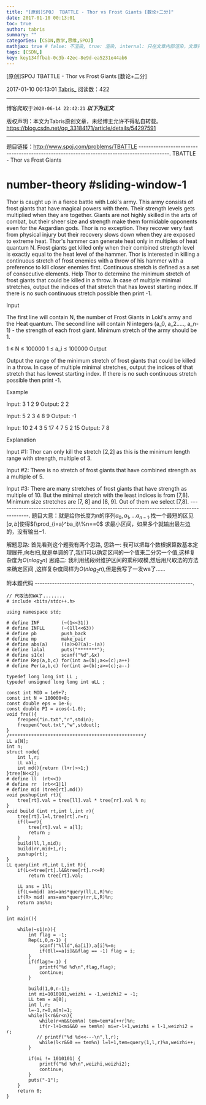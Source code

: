 ```yaml
---
title: "[原创]SPOJ  TBATTLE - Thor vs Frost Giants [数论+二分]"
date: 2017-01-10 00:13:01
toc: true
author: tabris
summary: ""
categories: [CSDN,数学,思维,SPOJ]
mathjax: true # false: 不渲染, true: 渲染, internal: 只在文章内部渲染，文章列表中不渲染
tags: [CSDN,]
key: key134ffbab-0c3b-42ec-8e9d-ea5231e44ab6
---
```


[原创]SPOJ  TBATTLE - Thor vs Frost Giants [数论+二分]

2017-01-10 00:13:01  [Tabris_](https://me.csdn.net/qq_33184171) 阅读数：422

---

博客爬取于`2020-06-14 22:42:21`
***以下为正文***

版权声明：本文为Tabris原创文章，未经博主允许不得私自转载。
https://blog.csdn.net/qq_33184171/article/details/54297591

<!-- more -->

---

题目链接：http://www.spoj.com/problems/TBATTLE
------------------------------------------------------------------------------------------.
TBATTLE - Thor vs Frost Giants
# number-theory #sliding-window-1

Thor is caught up in a fierce battle with Loki's army. This army consists of frost giants that have magical powers with them. Their strength levels gets multiplied when they are together. Giants are not highly skilled in the arts of combat, but their sheer size and strength make them formidable opponents even for the Asgardian gods. Thor is no exception. They recover very fast from physical injury but their recovery slows down when they are exposed to extreme heat. 
Thor's hammer can generate heat only in multiples of heat quantum N. Frost giants get killed only when their combined strength level is exactly equal to the heat level of the hammer. Thor is interested in killing a continuous stretch of frost enemies with a throw of his hammer with a preference to kill closer enemies first.
Continuous stretch is defined as a set of consecutive elements.
Help Thor to determine the minimum stretch of frost giants that could be killed in a throw. In case of multiple minimal stretches, output the indices of that stretch that has lowest starting index. If there is no such continuous stretch possible then print -1.

Input

The first line will contain N, the number of Frost Giants in Loki's army and the Heat quantum.
The second line will contain N integers (a_0, a_2....., a_n-1) - the strength of each frost giant. 
Minimum stretch of the army should be 1.

1 ≤ N ≤ 100000
1 ≤ a_i ≤ 100000
Output

Output the range of the minimum stretch of frost giants that could be killed in a throw. In case of multiple minimal stretches, output the indices of that stretch that has lowest starting index.
If there is no such continuous stretch possible then print -1.

Example

Input:
3
1 2 9
Output: 
2 2

Input: 
5 
2 3 4 8 9
Output:
-1

Input:
10
2 4 3 5 17 4 7 5 2 15
Output:
7 8


Explanation

Input #1:
Thor can only kill the stretch [2,2] as this is the minimum length range with strength, multiple of 3.

Input #2:
There is no stretch of frost giants that have combined strength as a multiple of 5.

Input #3:
There are many stretches of frost giants that have strength as multiple of 10. But the minimal stretch with the least indices is from [7,8]. Minimum size stretches are [7, 8] and [8, 9]. Out of them we select [7,8].
------------------------------------------------------------------------------------------.
题目大意：就是给你长度为n的序列$a_0,a_1,...a_{n-1}$.找一个最短的区见$[a,b]$使得$(\prod_{i=a}^ba_i)\%n==0$ 求最小区间，如果多个就输出最左边的，没有输出$-1$.


解题思路:
首先看到这个题我有两个思路,
思路一:  我可以把每个数根据算数基本定理展开,向右扫,就是单调的了,我们可以确定区间的一个值来二分另一个值,这样复杂度为$O(nlog_2n)$
思路二:  我利用线段树维护区间的乘积取模,然后用尺取法的方法来确定区间 ,这样复杂度同样为$O(nlog_2n)$,但是我写了一发wa了......


附本题代码
----------------------------------------------------------------.
```
// 尺取法的WA了........
# include <bits/stdc++.h>

using namespace std;

# define INF        (~(1<<31))
# define INFLL      (~(1ll<<63))
# define pb         push_back
# define mp         make_pair
# define abs(a)     ((a)>0?(a):-(a))
# define lalal      puts("*******");
# define s1(x)      scanf("%d",&x)
# define Rep(a,b,c) for(int a=(b);a<=(c);a++)
# define Per(a,b,c) for(int a=(b);a>=(c);a--)

typedef long long int LL ;
typedef unsigned long long int uLL ;

const int MOD = 1e9+7;
const int N = 100000+8;
const double eps = 1e-6;
const double PI = acos(-1.0);
void fre(){
    freopen("in.txt","r",stdin);
    freopen("out.txt","w",stdout);
}
/*************************************************/
LL a[N];
int n;
struct node{
    int l,r;
    LL val;
    int md(){return (l+r)>>1;}
}tree[N<<2];
# define ll  (rt<<1)
# define rr  (rt<<1|1)
# define mid (tree[rt].md())
void pushup(int rt){
    tree[rt].val = tree[ll].val * tree[rr].val % n;
}
void build (int rt,int l,int r){
    tree[rt].l=l,tree[rt].r=r;
    if(l==r){
        tree[rt].val = a[l];
        return ;
    }
    build(ll,l,mid);
    build(rr,mid+1,r);
    pushup(rt);
}
LL query(int rt,int L,int R){
    if(L<=tree[rt].l&&tree[rt].r<=R)
        return tree[rt].val;

    LL ans = 1ll;
    if(L<=mid) ans=ans*query(ll,L,R)%n;
    if(R> mid) ans=ans*query(rr,L,R)%n;
    return ans%n;
}

int main(){

    while(~s1(n)){
        int flag = -1;
        Rep(i,0,n-1) {
            scanf("%lld",&a[i]),a[i]%=n;
            if(0ll==a[i]&&flag == -1) flag = i;
        }
        if(flag!=-1) {
            printf("%d %d\n",flag,flag);
            continue;
        }

        build(1,0,n-1);
        int mi=1010101,weizhi = -1,weizhi2 = -1;
        LL tem = a[0];
        int l,r;
        l=-1,r=0,a[n]=1;
        while(l<r&&r<n){
            while(r<n&&tem%n) tem=tem*a[++r]%n;
            if(r-l+1<mi&&0 == tem%n) mi=r-l+1,weizhi = l-1,weizhi2 = r;
           // printf("%d %d<<---\n",l,r);
            while(l<r&&0 == tem%n) l=l+1,tem=query(1,l,r)%n,weizhi++;
        }

        if(mi != 1010101) {
            printf("%d %d\n",weizhi,weizhi2);
            continue;
        }
        puts("-1");
    }
    return 0;
}

```
